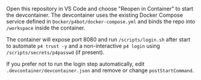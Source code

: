 Open this repository in VS Code and choose "Reopen in Container" to start the
devcontainer. The devcontainer uses the existing Docker Compose service
defined in `Docker/p4bot/docker-compose.yml` and binds the repo into
`/workspace` inside the container.

The container will expose port 8080 and run `/scripts/login.sh` after start to
automate `p4 trust -y` and a non-interactive `p4 login` using
`/scripts/secrets/p4passwd` (if present).

If you prefer not to run the login step automatically, edit `.devcontainer/devcontainer.json`
and remove or change `postStartCommand`.
